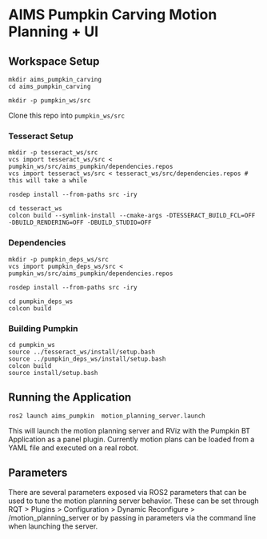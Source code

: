# AIMS Pumpkin Carving Motion Planning + UI

## Workspace Setup

```
mkdir aims_pumpkin_carving
cd aims_pumpkin_carving

mkdir -p pumpkin_ws/src
```
Clone this repo into `pumpkin_ws/src`

### Tesseract Setup
```
mkdir -p tesseract_ws/src
vcs import tesseract_ws/src < pumpkin_ws/src/aims_pumpkin/dependencies.repos
vcs import tesseract_ws/src < tesseract_ws/src/dependencies.repos # this will take a while

rosdep install --from-paths src -iry

cd tesseract_ws
colcon build --symlink-install --cmake-args -DTESSERACT_BUILD_FCL=OFF -DBUILD_RENDERING=OFF -DBUILD_STUDIO=OFF
```

### Dependencies
```
mkdir -p pumpkin_deps_ws/src
vcs import pumpkin_deps_ws/src < pumpkin_ws/src/aims_pumpkin/dependencies.repos

rosdep install --from-paths src -iry

cd pumpkin_deps_ws
colcon build
```

### Building Pumpkin
```
cd pumpkin_ws
source ../tesseract_ws/install/setup.bash
source ../pumpkin_deps_ws/install/setup.bash
colcon build
source install/setup.bash
``` 
## Running the Application

```
ros2 launch aims_pumpkin  motion_planning_server.launch
```

This will launch the motion planning server and RViz with the Pumpkin BT Application as a panel plugin. Currently motion plans can be loaded from a YAML file and executed on a real robot.

## Parameters 
There are several parameters exposed via ROS2 parameters that can be used to tune the motion planning server behavior. These can be set through RQT > Plugins > Configuration > Dynamic Reconfigure > /motion_planning_server or by passing in parameters via the command line when launching the server.
